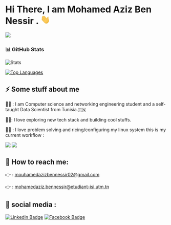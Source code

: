 <h1> Hi There, I am Mohamed Aziz Ben Nessir . <img src="https://raw.githubusercontent.com/ABSphreak/ABSphreak/master/gifs/Hi.gif" width="30px"></h1>
</h1>
<img src="https://i.imgur.com/wAw0WTa.gif">

### 📊 GitHub Stats

![Stats](https://github-readme-stats-alessiodp.vercel.app/api?username=Mohamed-Aziz-Ben-Nessir&show_icons=true)

[![Top Languages](https://github-readme-stats.vercel.app/api/top-langs/?username=Mohamed-Aziz-Ben-Nessir&layout=compact)](https://github.com/anuraghazra/github-readme-stats)

## ⚡️ Some stuff about me 

👨‍💻 : I am Computer science and networking engineering student and a  self-taught Data Scientist from Tunisia.🇹🇳

🤸‍♂️: I love exploring new tech stack and building cool stuffs.

👨‍🔧 : I love problem solving and ricing/configuring my linux system this is my current workflow :

![](https://i.imgur.com/8KSv1yf.png)
![](https://i.imgur.com/gi6a7TP.png)
## 💌 How to reach me:
👉 : mouhamedazizbennessir02@gmail.com

👉 : mohamedaziz.bennessir@etudiant-isi.utm.tn

## 🥳 social media :
[![Linkedin Badge](https://img.shields.io/badge/LinkedIn-0077B5?style=for-the-badge&logo=linkedin&logoColor=white)](https://www.linkedin.com/in/mohamed-aziz-ben-nessir-9b517820a/)
[![Facebook Badge](https://img.shields.io/badge/Facebook-1877F2?style=for-the-badge&logo=facebook&logoColor=white)](https://www.facebook.com/mouhamedaziz.bennessir.3)
